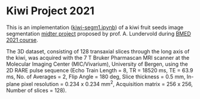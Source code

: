 # Kiwi Project 2021

This is an implementation ([kiwi-segm1.ipynb](https://github.com/marekkoc/Kiwi2021/blob/main/kiwi-segm1.ipynb)) of a kiwi fruit seeds image segmentation [midter project](https://github.com/computational-medicine/BMED360-2021/tree/main/Midterm-Kiwi-Project) proposed by prof. A. Lundervold during [BMED 2021 course](https://github.com/computational-medicine/BMED360-2021/tree/main). 

The 3D dataset, consisting of 128 transaxial slices through the long axis of the kiwi, was acquired with the 7 T Bruker Pharmascan MRI scanner at the Molecular Imaging Center (MIC/Vivarium), University of Bergen, using the 2D RARE pulse sequence (Echo Train Length = 8, TR = 18520 ms, TE = 63.9 ms, No. of Averages = 2, Flip Angle = 180 deg, Slice thickness = 0.5 mm, In-plane pixel resolution = 0.234 x 0.234 mm$^2$, Acquisition matrix = 256 x 256, Number of slices = 128).
